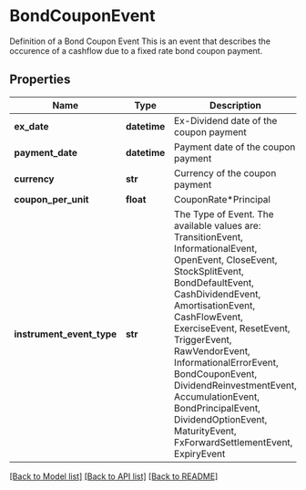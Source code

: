 # BondCouponEvent

Definition of a Bond Coupon Event  This is an event that describes the occurence of a cashflow due to a fixed rate bond coupon payment.

## Properties
Name | Type | Description | Notes
------------ | ------------- | ------------- | -------------
**ex_date** | **datetime** | Ex-Dividend date of the coupon payment | 
**payment_date** | **datetime** | Payment date of the coupon payment | 
**currency** | **str** | Currency of the coupon payment | 
**coupon_per_unit** | **float** | CouponRate*Principal | 
**instrument_event_type** | **str** | The Type of Event. The available values are: TransitionEvent, InformationalEvent, OpenEvent, CloseEvent, StockSplitEvent, BondDefaultEvent, CashDividendEvent, AmortisationEvent, CashFlowEvent, ExerciseEvent, ResetEvent, TriggerEvent, RawVendorEvent, InformationalErrorEvent, BondCouponEvent, DividendReinvestmentEvent, AccumulationEvent, BondPrincipalEvent, DividendOptionEvent, MaturityEvent, FxForwardSettlementEvent, ExpiryEvent | 

[[Back to Model list]](../README.md#documentation-for-models) [[Back to API list]](../README.md#documentation-for-api-endpoints) [[Back to README]](../README.md)


